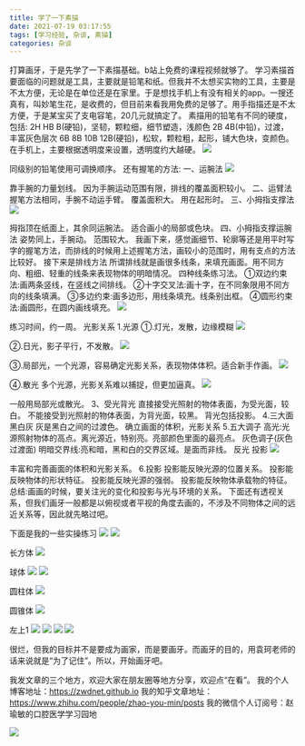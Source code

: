 ```yaml
---
title: 学了一下素描
date: 2021-07-19 03:17:55
tags: [学习经验, 杂谈, 素描]
categories: 杂谈
---
```

打算画牙，于是先学了一下素描基础。b站上免费的课程视频就够了。
学习素描首要面临的问题就是工具，主要就是铅笔和纸。但我并不太想买实物的工具，主要是不太方便，无论是在单位还是在家里。于是想找手机上有没有相关的app。一搜还真有，叫妙笔生花，是收费的，但目前来看我用免费的足够了。用手指描还是不太方便，于是某宝买了支电容笔，20几元就搞定了。
素描用的铅笔有不同的硬度，包括:
2H HB B(硬铅)，坚韧，颗粒细，细节塑造，浅颜色
2B 4B(中铅)，过渡，丰富灰色层次
6B 8B 10B 12B(硬铅)，松软，颗粒粗，起形，铺大色块，变颜色。
在手机上，主要根据透明度来设置，透明度约大越硬。
![](https://zymblog-1258069789.cos.ap-chengdu.myqcloud.com/blog0257-sketch/01.jpg)

同级别的铅笔使用可调换顺序。
还有握笔的方法:
一、运腕法
![](https://zymblog-1258069789.cos.ap-chengdu.myqcloud.com/blog0257-sketch/02.jpg)

靠手腕的力量划线。
因为手腕运动范围有限，排线的覆盖面积较小。
二、运臂法
握笔方法相同，手腕不动运手臂。
覆盖面积大。
用在起形时。
三、小拇指支撑法
![](https://zymblog-1258069789.cos.ap-chengdu.myqcloud.com/blog0257-sketch/03.jpg)

拇指顶在纸面上，其余同运腕法。
适合画小的局部或色块。
四、小拇指支撑运腕法
姿势同上，手腕动。
范围较大。
我画下来，感觉画细节、轮廓等还是用平时写字的握笔方法，而排线的时候用上述握笔方法，画较小的范围时，用有支点的方法比较好。
接下来是排线方法
所谓排线就是画很多线条，来填充画面。用不同方向、粗细、轻重的线条来表现物体的明暗情况。
四种线条练习法。
①双边约束法:画两条竖线，在竖线之间排线。
②十字交叉法:画十字，在不同象限用不同方向的线条填满。
③多边约束:画多边形，用线条填充。线条别出框。
④圆形约束法:画圆形，在圆内画线填充。
![](https://zymblog-1258069789.cos.ap-chengdu.myqcloud.com/blog0257-sketch/04.png)

练习时间，约一周。
光影关系
1.光源
①.灯光，发散，边缘模糊
![](https://zymblog-1258069789.cos.ap-chengdu.myqcloud.com/blog0257-sketch/05.png)

②.日光，影子平行，不发散。
![](https://zymblog-1258069789.cos.ap-chengdu.myqcloud.com/blog0257-sketch/06.jpg)

③.局部光，一个光源，容易确定光影关系，表现物体体积。适合新手作画。
![](https://zymblog-1258069789.cos.ap-chengdu.myqcloud.com/blog0257-sketch/07.jpg)

④.散光
多个光源，光影关系难以捕捉，但更加逼真。
![](https://zymblog-1258069789.cos.ap-chengdu.myqcloud.com/blog0257-sketch/08.jpg)

一般用局部光或散光。
3、受光背光
直接接受光照射的物体表面，为受光面，较白。
不能接受到光照射的物体表面，为背光面，较黑。
背光包括投影。
4.三大面
黑白灰
灰是黑白之间的过渡色。
确立画面的体积，光影关系
5.五大调子
高光:光源照射物体的高点。离光源近，特别亮。亮部颜色里面的最亮点。
灰色调子(灰色过渡面)
明暗交界线:亮和暗，黑和白的交界区域。是面而非线。
反光
投影
![](https://zymblog-1258069789.cos.ap-chengdu.myqcloud.com/blog0257-sketch/09.jpg)

丰富和完善画面的体积和光影关系。
6.投影
投影能反映光源的位置关系。
投影能反映物体的形状特征。
投影能反映光源的强弱。
投影能反映物体承载物的特征。
总结:画画的时候，要关注光的变化和投影与光与环境的关系。
下面还有透视关系，但我们画牙一般都是以俯视或者平视的角度去画的，不涉及不同物体之间的远近关系等，因此就先略过吧。


下面是我的一些实操练习
![](https://zymblog-1258069789.cos.ap-chengdu.myqcloud.com/blog0257-sketch/10.png)
![](https://zymblog-1258069789.cos.ap-chengdu.myqcloud.com/blog0257-sketch/11.png)


长方体
![](https://zymblog-1258069789.cos.ap-chengdu.myqcloud.com/blog0257-sketch/12.png)

球体
![](https://zymblog-1258069789.cos.ap-chengdu.myqcloud.com/blog0257-sketch/13.png)
![](https://zymblog-1258069789.cos.ap-chengdu.myqcloud.com/blog0257-sketch/14.png)


圆柱体
![](https://zymblog-1258069789.cos.ap-chengdu.myqcloud.com/blog0257-sketch/15.png)

圆锥体
![](https://zymblog-1258069789.cos.ap-chengdu.myqcloud.com/blog0257-sketch/16.png)

左上1
![](https://zymblog-1258069789.cos.ap-chengdu.myqcloud.com/blog0257-sketch/17.png)
![](https://zymblog-1258069789.cos.ap-chengdu.myqcloud.com/blog0257-sketch/18.png)
![](https://zymblog-1258069789.cos.ap-chengdu.myqcloud.com/blog0257-sketch/19.png)
![](https://zymblog-1258069789.cos.ap-chengdu.myqcloud.com/blog0257-sketch/20.png)




很烂，但我的目标并不是要成为画家，而是要画牙。而画牙的目的，用袁珂老师的话来说就是“为了记住”。所以，开始画牙吧。








我发文章的三个地方，欢迎大家在朋友圈等地方分享，欢迎点“在看”。
我的个人博客地址：https://zwdnet.github.io
我的知乎文章地址： https://www.zhihu.com/people/zhao-you-min/posts
我的微信个人订阅号：赵瑜敏的口腔医学学习园地




![](https://zymblog-1258069789.cos.ap-chengdu.myqcloud.com/other/wx.jpg)